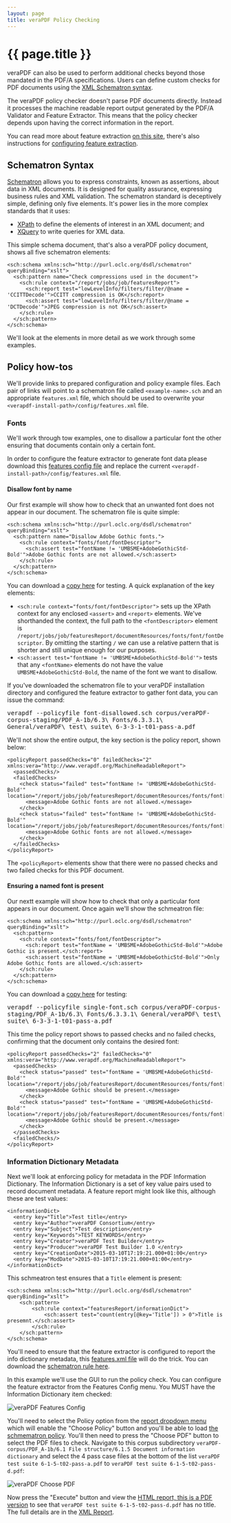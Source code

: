 ```yaml
---
layout: page
title: veraPDF Policy Checking
---
```


{{ page.title }}
================
veraPDF can also be used to perform additional checks beyond those mandated in
the PDF/A specifications. Users can define custom checks for PDF documents
using the [XML Schematron syntax](http://www.xml.com/pub/a/2003/11/12/schematron.html).

The veraPDF policy checker doesn't parse PDF documents directly. Instead it
processes the machine readable report output generated by the PDF/A
Validator and Feature Extractor. This means that the policy checker depends
upon having the correct information in the report.

You can read more about feature extraction [on this site](../feature-extraction),
 there's also instructions for [configuring feature extraction](../config#features.xml).

Schematron Syntax
-----------------
[Schematron](http://schematron.com/) allows you to express constraints, known
as assertions, about data in XML documents. It is designed for quality
assurance, expressing business rules and XML validation. The schematron
standard is deceptively simple, defining only five elements. It's power lies in
the more complex standards that it uses:

- [XPath](http://www.w3schools.com/xml/xpath_intro.asp) to define the elements of interest in an XML document; and
- [XQuery](http://www.w3schools.com/xml/xquery_intro.asp) to write queries for XML data.

This simple schema document, that's also a veraPDF policy document, shows all
five schematron elements:

    <sch:schema xmlns:sch="http://purl.oclc.org/dsdl/schematron" queryBinding="xslt">
      <sch:pattern name="Check compressions used in the document">
        <sch:rule context="/report/jobs/job/featuresReport">
          <sch:report test="lowLevelInfo/filters/filter/@name = 'CCITTDecode'">CCITT compression is OK</sch:report>
          <sch:assert test="lowLevelInfo/filters/filter/@name = 'DCTDecode'">JPEG compression is not OK</sch:assert>
        </sch:rule>
      </sch:pattern>
    </sch:schema>

We'll look at the elements in more detail as we work through some examples.

Policy how-tos
--------------
We'll provide links to prepared configuration and policy example files. Each
pair of links will point to a schematron file called `<example-name>.sch` and an
appropriate `features.xml` file, which should be used to overwrite your
`<verapdf-install-path>/config/features.xml` file.

### <a name="fonts"></a> Fonts
We'll work through tow examples, one to disallow a particular font the other ensuring that documents contain only a certain font.

In order to configure the feature extractor to generate font data please
download this [features config file](font/features.xml) and replace the current
`<verapdf-install-path>/config/features.xml` file.

#### Disallow font by name
Our first example will show how to check that an unwanted font does not appear
in our document. The schematron file is quite simple:

    <sch:schema xmlns:sch="http://purl.oclc.org/dsdl/schematron" queryBinding="xslt">
      <sch:pattern name="Disallow Adobe Gothic fonts.">
        <sch:rule context="fonts/font/fontDescriptor">
          <sch:assert test="fontName != 'UMBSME+AdobeGothicStd-Bold'">Adobe Gothic fonts are not allowed.</sch:assert>
        </sch:rule>
      </sch:pattern>
    </sch:schema>

You can download a [copy here](font/font-disallowed.sch) for testing. A quick
explanation of the key elements:

- `<sch:rule context="fonts/font/fontDescriptor">` sets up the XPath context
  for any enclosed `<assert>` and `<report>` elements. We've shorthanded the
  context, the full path to the `<fontDescriptor>` element is `/report/jobs/job/featuresReport/documentResources/fonts/font/fontDescriptor`.
  By omitting the starting `/` we can use a relative pattern that is shorter and still unique enough for our purposes.
- `<sch:assert test="fontName != 'UMBSME+AdobeGothicStd-Bold'">` tests that any
  `<fontName>` elements do not have the value `UMBSME+AdobeGothicStd-Bold`, the
  name of the font we want to disallow.

If you've downloaded the schematron file to your veraPDF installation directory
and configured the feature extractor to gather font data, you can issue the
command:

<kbd>verapdf --policyfile font-disallowed.sch corpus/veraPDF-corpus-staging/PDF_A-1b/6.3\ Fonts/6.3.3.1\ General/veraPDF\ test\ suite\ 6-3-3-1-t01-pass-a.pdf</kbd>

We'll not show the entire output, the key section is the policy report, shown
below:

    <policyReport passedChecks="0" failedChecks="2" xmlns:vera="http://www.verapdf.org/MachineReadableReport">
      <passedChecks/>
      <failedChecks>
        <check status="failed" test="fontName != 'UMBSME+AdobeGothicStd-Bold'" location="/report/jobs/job/featuresReport/documentResources/fonts/font[1]/fontDescriptor">
          <message>Adobe Gothic fonts are not allowed.</message>
        </check>
        <check status="failed" test="fontName != 'UMBSME+AdobeGothicStd-Bold'" location="/report/jobs/job/featuresReport/documentResources/fonts/font[2]/fontDescriptor">
          <message>Adobe Gothic fonts are not allowed.</message>
        </check>
      </failedChecks>
    </policyReport>

The `<policyReport>` elements show that there were no passed checks and two
failed checks for this PDF document.

#### Ensuring a named font is present
Our nextt example will show how to check that only a particular font appears in
our document. Once again we'll show the schmeatron file:

    <sch:schema xmlns:sch="http://purl.oclc.org/dsdl/schematron" queryBinding="xslt">
      <sch:pattern>
        <sch:rule context="fonts/font/fontDescriptor">
          <sch:report test="fontName = 'UMBSME+AdobeGothicStd-Bold'">Adobe Gothic is present.</sch:report>
          <sch:assert test="fontName = 'UMBSME+AdobeGothicStd-Bold'">Only Adobe Gothic fonts are allowed.</sch:assert>
        </sch:rule>
      </sch:pattern>
    </sch:schema>

You can download a [copy here](font/single-font.sch) for testing:

<kbd>verapdf --policyfile single-font.sch corpus/veraPDF-corpus-staging/PDF_A-1b/6.3\ Fonts/6.3.3.1\ General/veraPDF\ test\ suite\ 6-3-3-1-t01-pass-a.pdf</kbd>

This time the policy report shows to passed checks and no failed checks,
confirming that the document only contains the desired font:

    <policyReport passedChecks="2" failedChecks="0" xmlns:vera="http://www.verapdf.org/MachineReadableReport">
      <passedChecks>
        <check status="passed" test="fontName = 'UMBSME+AdobeGothicStd-Bold'" location="/report/jobs/job/featuresReport/documentResources/fonts/font[1]/fontDescriptor">
          <message>Adobe Gothic should be present.</message>
        </check>
        <check status="passed" test="fontName = 'UMBSME+AdobeGothicStd-Bold'" location="/report/jobs/job/featuresReport/documentResources/fonts/font[2]/fontDescriptor">
          <message>Adobe Gothic should be present.</message>
        </check>
      </passedChecks>
      <failedChecks/>
    </policyReport>

### <a name="info-dict"></a> Information Dictionary Metadata
Next we'll look at enforcing policy for metadata in the PDF Information Dictionary.
The Information Dictionary is a set of key value pairs used to record document
metadata. A feature report might look like this, although these are test values:

    <informationDict>
      <entry key="Title">Test title</entry>
      <entry key="Author">veraPDF Consortium</entry>
      <entry key="Subject">Test description</entry>
      <entry key="Keywords">TEST KEYWORDS</entry>
      <entry key="Creator">veraPDF Test Builder</entry>
      <entry key="Producer">veraPDF Test Builder 1.0 </entry>
      <entry key="CreationDate">2015-03-10T17:19:21.000+01:00</entry>
      <entry key="ModDate">2015-03-10T17:19:21.000+01:00</entry>
    </informationDict>

This schmeatron test ensures that a `Title` element is present:

    <sch:schema xmlns:sch="http://purl.oclc.org/dsdl/schematron" queryBinding="xslt">
        <sch:pattern>
            <sch:rule context="featuresReport/informationDict">
                <sch:assert test="count(entry[@key='Title']) > 0">Title is presemnt.</sch:assert>
            </sch:rule>
        </sch:pattern>
    </sch:schema>

You'll need to ensure that the feature extractor is configured to report the
info dictionary metadata, this [features.xml file](info-dict/features.xml) will
do the trick. You can download the [schematron rule here](info-dict/title-mandatory.sch).

In this example we'll use the GUI to run the policy check. You can configure the
feature extractor from the Features Config menu. You MUST have the Information
Dictionary item checked:

![veraPDF Features Config](/images/policy/config-info-dict.png "veraPDF Features Config menu")

You'll need to select the Policy option from the [report dropdown menu](/gui#report-drop)
which will enable the "Choose Policy" button and you'll be able to load
[the schmematron policy](info-dict/title-mandatory.sch). You'll then need to
press the "Choose PDF" button to select the PDF files to check. Navigate to this
corpus subdirectory `veraPDF-corpus/PDF_A-1b/6.1 File structure/6.1.5 Document
information dictionary` and select the 4 pass case files at the bottom of the list
`veraPDF test suite 6-1-5-t02-pass-a.pdf` to `veraPDF test suite 6-1-5-t02-pass-d.pdf`:

![veraPDF Choose PDF](/images/policy/info-dict-select.png "veraPDF Choose PDF dialog")

Now press the "Execute" button and view the
[HTML report, this is a PDF version](info-dict/report.pdf) to see that `veraPDF
test suite 6-1-5-t02-pass-d.pdf` has no title. The full details are in the
[XML Report](info-dict/report.xml).

